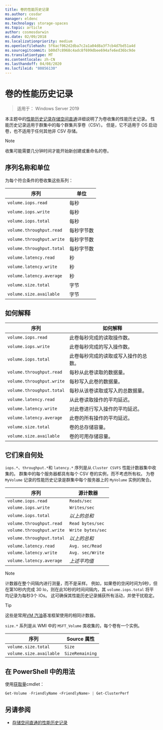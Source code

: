 ```yaml
---
title: 卷的性能历史记录
ms.author: cosdar
manager: eldenc
ms.technology: storage-spaces
ms.topic: article
author: cosmosdarwin
ms.date: 02/09/2018
ms.localizationpriority: medium
ms.openlocfilehash: 5f6acf062d2dba7c2a1a04d8a3f7cb4d7bd51a4d
ms.sourcegitcommit: b00d7c8968c4adc8f699dbee694afe6ed36bc9de
ms.translationtype: MT
ms.contentlocale: zh-CN
ms.lasthandoff: 04/08/2020
ms.locfileid: "80856130"
---
```

# <a name="performance-history-for-volumes"></a>卷的性能历史记录

> 适用于： Windows Server 2019

本主题中的[性能历史记录存储空间直通](performance-history.md)详细说明了为卷收集的性能历史记录。 性能历史记录适用于群集中的每个群集共享卷（CSV）。 但是，它不适用于 OS 启动卷，也不适用于任何其他非 CSV 存储。

   > [!NOTE]
   > 收集可能需要几分钟时间才能开始新创建或重命名的卷。

## <a name="series-names-and-units"></a>序列名称和单位

为每个符合条件的卷收集这些系列：

| 序列                    | 单位             |
|---------------------------|------------------|
| `volume.iops.read`        | 每秒       |
| `volume.iops.write`       | 每秒       |
| `volume.iops.total`       | 每秒       |
| `volume.throughput.read`  | 每秒字节数 |
| `volume.throughput.write` | 每秒字节数 |
| `volume.throughput.total` | 每秒字节数 |
| `volume.latency.read`     | 秒          |
| `volume.latency.write`    | 秒          |
| `volume.latency.average`  | 秒          |
| `volume.size.total`       | 字节            |
| `volume.size.available`   | 字节            |

## <a name="how-to-interpret"></a>如何解释

| 序列                    | 如何解释                                                              |
|---------------------------|-------------------------------------------------------------------------------|
| `volume.iops.read`        | 此卷每秒完成的读取操作数。                |
| `volume.iops.write`       | 此卷每秒完成的写入操作数。               |
| `volume.iops.total`       | 此卷每秒完成的读取或写入操作的总数。 |
| `volume.throughput.read`  | 每秒从此卷读取的数据量。                            |
| `volume.throughput.write` | 每秒写入此卷的数据量。                           |
| `volume.throughput.total` | 每秒从该卷读取或写入的总数据量。        |
| `volume.latency.read`     | 从此卷读取操作的平均延迟。                          |
| `volume.latency.write`    | 对此卷进行写入操作的平均延迟。                           |
| `volume.latency.average`  | 此卷的所有操作的平均延迟。                     |
| `volume.size.total`       | 卷的总存储容量。                                     |
| `volume.size.available`   | 卷的可用存储容量。                                 |

## <a name="where-they-come-from"></a>它们来自何处

`iops.*`、`throughput.*`和 `latency.*` 序列是从 `Cluster CSVFS` 性能计数器集中收集的。 群集中的每个服务器都具有每个 CSV 卷的实例，而不考虑所有权。 为卷 `MyVolume` 记录的性能历史记录是群集中每个服务器上的 `MyVolume` 实例的聚合。

| 序列                    | 源计数器         |
|---------------------------|------------------------|
| `volume.iops.read`        | `Reads/sec`            |
| `volume.iops.write`       | `Writes/sec`           |
| `volume.iops.total`       | *以上的总和*     |
| `volume.throughput.read`  | `Read bytes/sec`       |
| `volume.throughput.write` | `Write bytes/sec`      |
| `volume.throughput.total` | *以上的总和*     |
| `volume.latency.read`     | `Avg. sec/Read`        |
| `volume.latency.write`    | `Avg. sec/Write`       |
| `volume.latency.average`  | *上述平均值* |

   > [!NOTE]
   > 计数器在整个间隔内进行测量，而不是采样。 例如，如果卷的空闲时间为9秒，但在第10秒内完成 30 Io，则在此10秒的时间间隔内，其 `volume.iops.total` 将平均记录为每秒3个 IOs。 这可确保其性能历史记录捕获所有活动，并使干扰稳定。

   > [!TIP]
   > 这些是常用[VM 汽油](https://github.com/Microsoft/diskspd/blob/master/Frameworks/VMFleet/watch-cluster.ps1)基准框架使用的相同计数器。

`size.*` 系列是从 WMI 中的 `MSFT_Volume` 类收集的，每个卷有一个实例。

| 序列                    | Source 属性 |
|---------------------------|-----------------|
| `volume.size.total`       | `Size`          |
| `volume.size.available`   | `SizeRemaining` |

## <a name="usage-in-powershell"></a>在 PowerShell 中的用法

使用[获取量](https://docs.microsoft.com/powershell/module/storage/get-volume)cmdlet：

```PowerShell
Get-Volume -FriendlyName <FriendlyName> | Get-ClusterPerf
```

## <a name="see-also"></a>另请参阅

- [存储空间直通的性能历史记录](performance-history.md)
